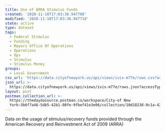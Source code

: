 ```yaml
---
title: Use of ARRA Stimulus Funds
created: '2020-11-10T17:03:36.947700'
modified: '2020-11-10T17:03:36.947710'
state: active
type: dataset
tags:
  - Federal Stimulus
  - Funding
  - Mayors Office Of Operations
  - Operations
  - Ops
  - Stimulus
  - Stimulus Money
groups:
  - Local Government
csv_url: 'https://data.cityofnewyork.us/api/views/ivix-m77e/rows.csv?accessType=DOWNLOAD'
json_url: >-
  https://data.cityofnewyork.us/api/views/ivix-m77e/rows.json?accessType=DOWNLOAD
layout: post
postman_collection_url: >-
  https://thedaydasource.postman.co/workspace/City-of New
  York~3b6f7a46-5db5-42b1-80fe-9fbef41e3e06/collection/10d18238-0c1a-42c6-bb58-665e9df6dc09
---
```

Data on the usage of stimulus/recovery funds provided through the American Recovery and Reinvestment Act of 2009 (ARRA)
